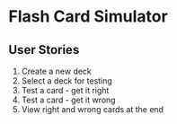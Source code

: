# Flash Card Simulator

## User Stories
1. Create a new deck
2. Select a deck for testing
3. Test a card - get it right
4. Test a card - get it wrong
5. View right and wrong cards at the end
